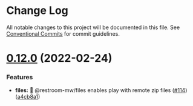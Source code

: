 # Change Log

All notable changes to this project will be documented in this file.
See [Conventional Commits](https://conventionalcommits.org) for commit guidelines.

# [0.12.0](https://github.com/dyne/restroom-mw/compare/v0.11.0...v0.12.0) (2022-02-24)


### Features

* **files:** 💾 @restroom-mw/files enables play with remote zip files ([#114](https://github.com/dyne/restroom-mw/issues/114)) ([a4cb8a1](https://github.com/dyne/restroom-mw/commit/a4cb8a16453a6d6530d187ab0889c7824ebb1655))

